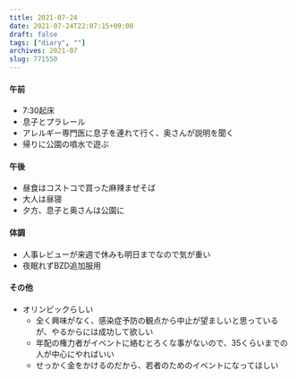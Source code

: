 ```yaml
---
title: 2021-07-24
date: 2021-07-24T22:07:15+09:00
draft: false
tags: ["diary", ""]
archives: 2021-07
slug: 771550
---
```

#### 午前
- 7:30起床
- 息子とプラレール
- アレルギー専門医に息子を連れて行く、奥さんが説明を聞く
- 帰りに公園の噴水で遊ぶ
#### 午後
- 昼食はコストコで買った麻辣まぜそば
- 大人は昼寝
- 夕方、息子と奥さんは公園に
#### 体調
- 人事レビューが来週で休みも明日までなので気が重い
- 夜眠れずBZD追加服用
#### その他
- オリンピックらしい
  - 全く興味がなく、感染症予防の観点から中止が望ましいと思っているが、やるからには成功して欲しい
  - 年配の権力者がイベントに絡むとろくな事がないので、35くらいまでの人が中心にやればいい
  - せっかく金をかけるのだから、若者のためのイベントになってほしい
